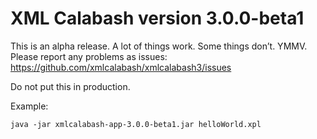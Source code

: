 # XML Calabash version 3.0.0-beta1

This is an alpha release. A lot of things work. Some things don’t.
YMMV. Please report any problems as issues:
https://github.com/xmlcalabash/xmlcalabash3/issues

Do not put this in production.

Example:

```
java -jar xmlcalabash-app-3.0.0-beta1.jar helloWorld.xpl
```


